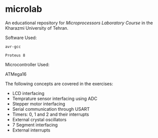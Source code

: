 # microlab
An educational repository for *Microprocessors Laboratory Course* in the Kharazmi University of Tehran.

Software Used:

`avr-gcc`

`Proteus 8`

Microcontroller Used:

ATMega16

The following concepts are covered in the exercises:

- LCD interfacing
- Temprature sensor interfacing using ADC
- Stepper motor interfacing
- Serial communication through USART
- Timers: 0, 1 and 2 and their interrupts
- External crystal oscillators
- 7 Segment interfacing
- External interrupts
